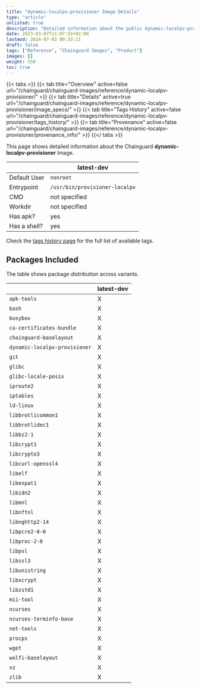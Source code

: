 ```yaml
---
title: "dynamic-localpv-provisioner Image Details"
type: "article"
unlisted: true
description: "Detailed information about the public dynamic-localpv-provisioner Chainguard Image."
date: 2023-03-07T11:07:52+02:00
lastmod: 2024-07-03 00:33:11
draft: false
tags: ["Reference", "Chainguard Images", "Product"]
images: []
weight: 550
toc: true
---
```


{{< tabs >}}
{{< tab title="Overview" active=false url="/chainguard/chainguard-images/reference/dynamic-localpv-provisioner/" >}}
{{< tab title="Details" active=true url="/chainguard/chainguard-images/reference/dynamic-localpv-provisioner/image_specs/" >}}
{{< tab title="Tags History" active=false url="/chainguard/chainguard-images/reference/dynamic-localpv-provisioner/tags_history/" >}}
{{< tab title="Provenance" active=false url="/chainguard/chainguard-images/reference/dynamic-localpv-provisioner/provenance_info/" >}}
{{</ tabs >}}

This page shows detailed information about the Chainguard **dynamic-localpv-provisioner** Image.

|              | latest-dev                     |
|--------------|--------------------------------|
| Default User | `nonroot`                      |
| Entrypoint   | `/usr/bin/provisioner-localpv` |
| CMD          | not specified                  |
| Workdir      | not specified                  |
| Has apk?     | yes                            |
| Has a shell? | yes                            |

Check the [tags history page](/chainguard/chainguard-images/reference/dynamic-localpv-provisioner/tags_history/) for the full list of available tags.

## Packages Included
The table shows package distribution across variants.

|                               | latest-dev |
|-------------------------------|------------|
| `apk-tools`                   | X          |
| `bash`                        | X          |
| `busybox`                     | X          |
| `ca-certificates-bundle`      | X          |
| `chainguard-baselayout`       | X          |
| `dynamic-localpv-provisioner` | X          |
| `git`                         | X          |
| `glibc`                       | X          |
| `glibc-locale-posix`          | X          |
| `iproute2`                    | X          |
| `iptables`                    | X          |
| `ld-linux`                    | X          |
| `libbrotlicommon1`            | X          |
| `libbrotlidec1`               | X          |
| `libbz2-1`                    | X          |
| `libcrypt1`                   | X          |
| `libcrypto3`                  | X          |
| `libcurl-openssl4`            | X          |
| `libelf`                      | X          |
| `libexpat1`                   | X          |
| `libidn2`                     | X          |
| `libmnl`                      | X          |
| `libnftnl`                    | X          |
| `libnghttp2-14`               | X          |
| `libpcre2-8-0`                | X          |
| `libproc-2-0`                 | X          |
| `libpsl`                      | X          |
| `libssl3`                     | X          |
| `libunistring`                | X          |
| `libxcrypt`                   | X          |
| `libzstd1`                    | X          |
| `mii-tool`                    | X          |
| `ncurses`                     | X          |
| `ncurses-terminfo-base`       | X          |
| `net-tools`                   | X          |
| `procps`                      | X          |
| `wget`                        | X          |
| `wolfi-baselayout`            | X          |
| `xz`                          | X          |
| `zlib`                        | X          |


